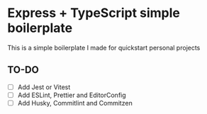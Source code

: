 # Express + TypeScript simple boilerplate

This is a simple boilerplate I made for quickstart personal projects

## TO-DO

- [ ] Add Jest or Vitest
- [ ] Add ESLint, Prettier and EditorConfig
- [ ] Add Husky, Commitlint and Commitzen
